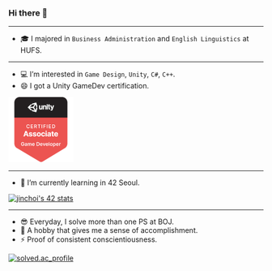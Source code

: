 ### Hi there 👋
---
- 🎓 I majored in `Business Administration` and `English Linguistics` at HUFS.
---
- 💻 I’m interested in `Game Design`, `Unity`, `C#`, `C++`.
- 😄 I got a Unity GameDev certification.

[![unity-certification](./unity-certified-associate-game-developer.png)](https://www.credly.com/badges/50d3c8f2-8214-4f0d-b3d3-6948c5c86501/public_url)

---
- 🌱 I’m currently learning in 42 Seoul.

[![jinchoi's 42 stats](https://badge42.vercel.app/api/v2/cl2t70h22003009l8p6l76hr7/stats?cursusId=21&coalitionId=86)](https://profile.intra.42.fr/users/jinchoi)

---
- 😎 Everyday, I solve more than one PS at BOJ.
- 🤪 A hobby that gives me a sense of accomplishment.
- ⚡ Proof of consistent conscientiousness.

[![solved.ac_profile](http://mazassumnida.wtf/api/v2/generate_badge?boj=jyou717)](https://solved.ac/profile/jyou717)

<!--
**soo-bak/soo-bak** is a ✨ _special_ ✨ repository because its `README.md` (this file) appears on your GitHub profile.

[![jyou717](https://solvedac-readme-badge.herokuapp.com/api/v1/badge?user=jyou717&theme=onedark&size=small&compact=1&use_back_color=1&use_border=0&use_shadow=1)](https://solved.ac/profile/jyou717)

Here are some ideas to get you started:

- 🔭 I’m currently working on ...
- 🌱 I’m currently learning ...
- 👯 I’m looking to collaborate on ...
- 🤔 I’m looking for help with ...
- 💬 Ask me about ...
- 📫 How to reach me: ...
- 😄 Pronouns: ...
- ⚡ Fun fact: ... 🤪
-->
